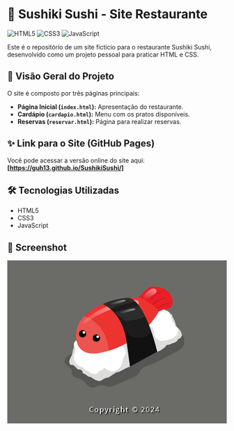 # 🍣 Sushiki Sushi - Site Restaurante

![HTML5](https://img.shields.io/badge/HTML5-%23E34F26.svg?style=for-the-badge&logo=html5&logoColor=white) ![CSS3](https://img.shields.io/badge/CSS3-%231572B6.svg?style=for-the-badge&logo=css3&logoColor=white) ![JavaScript](https://img.shields.io/badge/JavaScript-%23F7DF1E.svg?style=for-the-badge&logo=javascript&logoColor=black)

Este é o repositório de um site fictício para o restaurante Sushiki Sushi, desenvolvido como um projeto pessoal para praticar HTML e CSS.

## 📝 Visão Geral do Projeto

O site é composto por três páginas principais:
- **Página Inicial (`index.html`):** Apresentação do restaurante.
- **Cardápio (`cardapio.html`):** Menu com os pratos disponíveis.
- **Reservas (`reservar.html`):** Página para realizar reservas.

## ✨ Link para o Site (GitHub Pages)

Você pode acessar a versão online do site aqui:
**[https://guh13.github.io/SushikiSushi/]**

## 🛠️ Tecnologias Utilizadas
- HTML5
- CSS3
- JavaScript

## 📸 Screenshot

![Screenshot da Página Inicial](assets/images/Screenshot_1.png)
